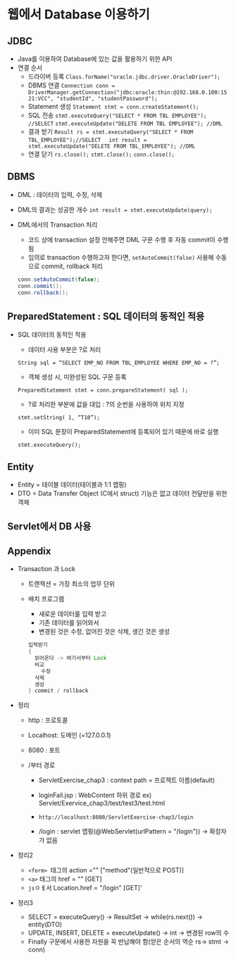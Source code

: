 # 웹에서 Database 이용하기

## JDBC

* Java를 이용하여 Database에 있는 값을 활용하기 위한 API
* 연결 순서
  * 드라이버 등록  `Class.forName("oracle.jdbc.driver.OracleDriver");`
  * DBMS 연결 `Connection conn = DriverManager.getConnection("jdbc:oracle:thin:@192.168.0.100:1521:VCC", "studentId", "studentPassword");`
  * Statement 생성 `Statement stmt = conn.createStatement();`
  * SQL 전송 `stmt.executeQuery("SELECT * FROM TBL EMPLOYEE"); //SELECT` `stmt.executeUpdate("DELETE FROM TBL EMPLOYEE"); //DML`
  * 결과 받기 `Result rs = stmt.executeQuery("SELECT * FROM TBL_EMPLOYEE");//SELECT  ` `int result = stmt.executeUpdate("DELETE FROM TBL_EMPLOYEE"); //DML`
  * 연결 닫기 `rs.close();` `stmt.close();` `conn.close();`

## DBMS

* DML : 데이터의 입력, 수정, 삭제

* DML의 결과는 성공한 개수 `int result = stmt.executeUpdate(query);`

* DML에서의 Transaction 처리

  * 코드 상에 transaction 설정 안해주면 DML 구문 수행 후 자동 commit이 수행됨
  * 임의로 transaction 수행하고자 한다면, `setAutoCommit(false)` 사용해 수동으로 commit, rollback 처리

  ```java
  conn.setAutoCommit(false);
  conn.commit();
  conn.rollback();
  ```

## PreparedStatement : SQL 데이터의 동적인 적용

* SQL 데이터의 동적인 적용

  * 데이터 사용 부분은 ?로 처리

   `String sql = “SELECT EMP_NO FROM TBL_EMPLOYEE WHERE EMP_NO = ?”;`

  * 객체 생성 시, 미완성된 SQL 구문 등록

  `PreparedStatement stmt = conn.prepareStatement( sql );`

  * ?로 처리한 부분에 값을 대입 : ?의 순번을 사용하여 위치 지정

  `stmt.setString( 1, “T10”);`

  * 이미 SQL 문장이 PreparedStatement에 등록되어 있기 때문에 바로 실행

  `stmt.executeQuery();`

## Entity

* Entity = 테이블 데이터(테이블과 1:1 맵핑)
* DTO = Data Transfer Object (C에서 struct) 기능은 없고 데이터 전달만을 위한 객체



## Servlet에서 DB 사용







## Appendix

* Transaction 과 Lock

  * 트랜잭션 = 가장 최소의 업무 단위

  * 배치 프로그램

    * 새로운 데이터를 입력 받고
    * 기존 데이터를 읽어와서
    * 변경된 것은 수정, 없어진 것은 삭제, 생긴 것은 생성

    ```java
    입력받기
    {
      읽어온다 -> 여기서부터 Lock
      비교
     	수정
      삭제
      생성
    } commit / rollback
    ```

    

* 정리

  * http : 프로토콜

  * Localhost: 도메인 (=127.0.0.1)

  * 8080 : 포트

  * /부터 경로

    * ServletExercise_chap3 : context path = 프로젝트 이름(default)
    * loginFail.jsp : WebContent 하위 경로 ex) Servlet/Exervice_chap3/test/test3/test.html

    

    * `http://localhost:8080/ServletExercise-chap3/login `
    * /login : servlet 맵핑(@WebServlet(urlPattern = "/login")) -> 확장자가 없음



* 정리2
  * `<form> `태그의 action ="" ["method"(일반적으로 POST)]
  * `<a>` 태그의 href = "" [GET]
  * `js`ㅇㅔ서 Location.href = "/login" [GET]'



* 정리3
  * SELECT = executeQuery() -> ResultSet -> while(rs.next()) -> entity(DTO)
  * UPDATE, INSERT, DELETE = executeUpdate() -> int -> 변경된 row의 수
  * Finally 구문에서 사용한 자원을 꼭 반납해야 함(얻은 순서의 역순 rs-> stmt -> conn)

